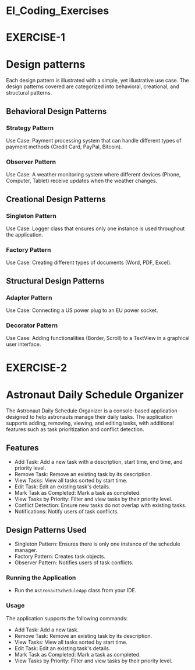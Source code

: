 # EI_Coding_Exercises

# EXERCISE-1

# Design patterns

Each design pattern is illustrated with a simple, yet illustrative use case. The design patterns covered are categorized into behavioral, creational, and structural patterns.

## Behavioral Design Patterns

### Strategy Pattern

Use Case: Payment processing system that can handle different types of payment methods (Credit Card, PayPal, Bitcoin).

### Observer Pattern

Use Case: A weather monitoring system where different devices (Phone, Computer, Tablet) receive updates when the weather changes.

## Creational Design Patterns

### Singleton Pattern

Use Case: Logger class that ensures only one instance is used throughout the application.

### Factory Pattern

Use Case: Creating different types of documents (Word, PDF, Excel).

## Structural Design Patterns

### Adapter Pattern

Use Case: Connecting a US power plug to an EU power socket.

### Decorator Pattern

Use Case: Adding functionalities (Border, Scroll) to a TextView in a graphical user interface.

# EXERCISE-2

# Astronaut Daily Schedule Organizer

The Astronaut Daily Schedule Organizer is a console-based application designed to help astronauts manage their daily tasks. The application supports adding, removing, viewing, and editing tasks, with additional features such as task prioritization and conflict detection.

## Features

- Add Task: Add a new task with a description, start time, end time, and priority level.
- Remove Task: Remove an existing task by its description.
- View Tasks: View all tasks sorted by start time.
- Edit Task: Edit an existing task's details.
- Mark Task as Completed: Mark a task as completed.
- View Tasks by Priority: Filter and view tasks by their priority level.
- Conflict Detection: Ensure new tasks do not overlap with existing tasks.
- Notifications: Notify users of task conflicts.

## Design Patterns Used

- Singleton Pattern: Ensures there is only one instance of the schedule manager.
- Factory Pattern: Creates task objects.
- Observer Pattern: Notifies users of task conflicts.

### Running the Application

- Run the `AstronautScheduleApp` class from your IDE.

### Usage

The application supports the following commands:

- Add Task: Add a new task.
- Remove Task: Remove an existing task by its description.
- View Tasks: View all tasks sorted by start time.
- Edit Task: Edit an existing task's details.
- Mark Task as Completed: Mark a task as completed.
- View Tasks by Priority: Filter and view tasks by their priority level.

